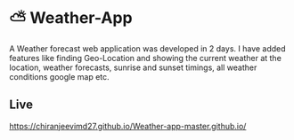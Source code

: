 # ⛅ Weather-App
A Weather forecast web application was developed in 2 days. I have added features like finding Geo-Location and showing the current weather at the location, weather forecasts, sunrise and sunset timings, all weather conditions google map etc.

## Live
  https://chiranjeevimd27.github.io/Weather-app-master.github.io/
